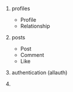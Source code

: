 1. profiles
    - Profile
    - Relationship
    
2. posts
    - Post
    - Comment
    - Like
    
3. authentication (allauth)

4. 
